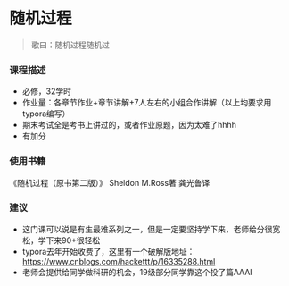 # 随机过程

> 歌曰：随机过程随机过

### 课程描述

- 必修，32学时
- 作业量：各章节作业+章节讲解+7人左右的小组合作讲解（以上均要求用typora编写）
- 期末考试全是考书上讲过的，或者作业原题，因为太难了hhhh
- 有加分

### 使用书籍
《随机过程（原书第二版）》 Sheldon M.Ross著 龚光鲁译

### 建议

- 这门课可以说是有生最难系列之一，但是一定要坚持学下来，老师给分很宽松，学下来90+很轻松
- typora去年开始收费了，这里有一个破解版地址：https://www.cnblogs.com/hackettt/p/16335288.html
- 老师会提供给同学做科研的机会，19级部分同学靠这个投了篇AAAI
